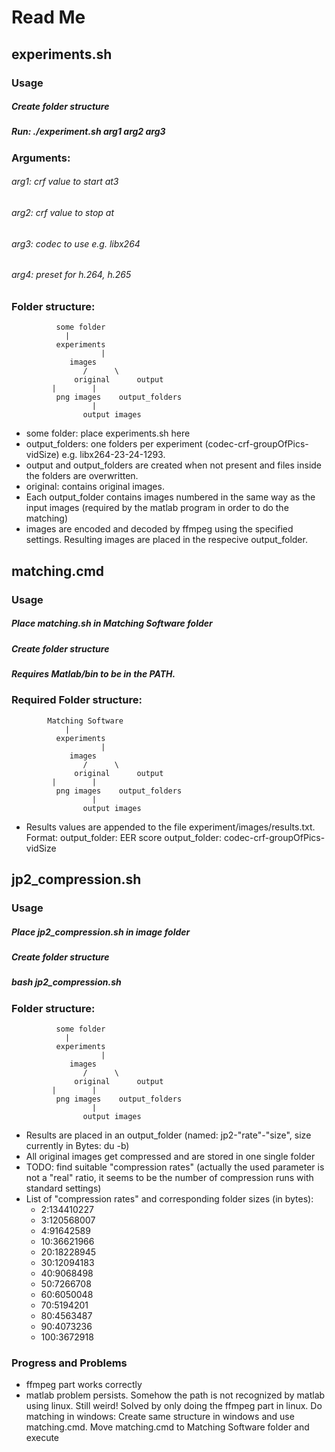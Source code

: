 # Read Me

## experiments.sh
### Usage
##### Create folder structure
##### Run: ./experiment.sh arg1 arg2 arg3

### Arguments:
###### arg1: crf value to start at3
###### arg2: crf value to stop at
###### arg3: codec to use e.g. libx264
###### arg4: preset for h.264, h.265

### Folder structure:

			  some folder
				|
			  experiments
	     		        |
			     images
		            /      \
	              original      output
			 | 	      |
	 	      png images    output_folders
				      |
				    output images

* some folder: place experiments.sh here
* output_folders: one folders per experiment (codec-crf-groupOfPics-vidSize) e.g. libx264-23-24-1293.
* output and output_folders are created when not present and files inside the folders are overwritten.
* original: contains original images.
* Each output_folder contains images numbered in the same way as the input images (required by the matlab program in order to do the matching)
* images are encoded and decoded by ffmpeg using the specified settings. Resulting images
	are placed in the respecive output_folder.

## matching.cmd
### Usage
##### Place matching.sh in Matching Software folder
##### Create folder structure
##### Requires Matlab/bin to be in the PATH.

### Required Folder structure:

			Matching Software
				|
			  experiments
	     		        |
			     images
		            /      \
	              original      output
			 | 	      |
	 	      png images    output_folders
				      |
				    output images

* Results values are appended to the file experiment/images/results.txt.
  Format: output_folder: EER score
  output_folder: codec-crf-groupOfPics-vidSize

## jp2_compression.sh
### Usage
##### Place jp2_compression.sh in image folder
##### Create folder structure
##### bash jp2_compression.sh

### Folder structure:

			  some folder
				|
			  experiments
	     		        |
			     images
		            /      \
	              original      output
			 | 	      |
	 	      png images    output_folders
				      |
				    output images

* Results are placed in an output_folder (named: jp2-"rate"-"size", size currently in Bytes: du -b)
* All original images get compressed and are stored in one single folder
* TODO: find suitable "compression rates" (actually the used parameter is not a "real" ratio, it seems to be the number of compression runs with standard settings)
* List of "compression rates" and corresponding folder sizes (in bytes):
  - 2:134410227
  - 3:120568007
  - 4:91642589
  - 10:36621966
  - 20:18228945
  - 30:12094183
  - 40:9068498
  - 50:7266708
  - 60:6050048
  - 70:5194201
  - 80:4563487
  - 90:4073236
  - 100:3672918

### Progress and Problems
* ffmpeg part works correctly
* matlab problem persists. Somehow the path is not recognized by matlab using linux. Still weird!
  Solved by only doing the ffmpeg part in linux. Do matching in windows:
  Create same structure in windows and use matching.cmd.
	Move matching.cmd to Matching Software folder and execute
